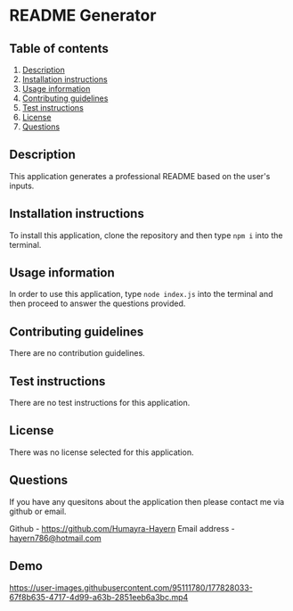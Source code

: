 
  # README Generator
  
  ## Table of contents
  1. [Description](#description)
  2. [Installation instructions](#installation-instructions)
  3. [Usage information](#usage-information)
  4. [Contributing guidelines](#contributing-guidelines)
  5. [Test instructions](#test-instructions)
  6. [License](#license)
  7. [Questions](#questions)
  ## Description
  This application generates a professional README based on the user's inputs.
  ## Installation instructions
  To install this application, clone the repository and then type ``` npm i ``` into the terminal.
  ## Usage information 
  In order to use this application, type ``` node index.js ``` into the terminal and then proceed to answer the questions provided.
  ## Contributing guidelines 
  There are no contribution guidelines.
  ## Test instructions
  There are no test instructions for this application.
  ## License
  There was no license selected for this application.
  
  ## Questions
  If you have any quesitons about the application then please contact me via github or email.
  
  Github - https://github.com/Humayra-Hayern
  Email address - hayern786@hotmail.com

## Demo


https://user-images.githubusercontent.com/95111780/177828033-67f8b635-4717-4d99-a63b-2851eeb6a3bc.mp4

